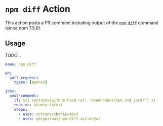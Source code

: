 # `npm diff` Action

This action posts a PR comment including output of the [`npm diff`](https://docs.npmjs.com/cli/v7/commands/npm-diff) command (since npm 7.5.0).

## Usage

TODO...

```yaml
name: npm diff

on:
  pull_request:
    types: [opened]

jobs:
  post-comment:
    if: ${{ contains(github.head_ref, 'dependabot/npm_and_yarn/') }}
    runs-on: ubuntu-latest
    steps:
      - uses: actions/checkout@v2
      - uses: ybiquitous/npm-diff-action@v1
```
